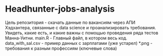 # Headhunter-jobs-analysis
Цель репозитория - скачать данные по вакансиям через АПИ Хэдхантера, связанные с data science и проанализировать требования.
Увидеть, какие есть, и какие важны с помощью проведения ряда тестов Манна-Уитни.
main.R - Главный файл, в котором весь код.
data_with_sal.csv - пример данных с зарплатами (уже устарел)
*.png - требования к разным профессиям (ключевые слова)
